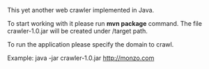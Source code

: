 This yet another web crawler implemented in Java.

To start working with it please run **mvn package** command.
The file crawler-1.0.jar will be created under /target path.

To run the application please specify the domain to crawl.

Example: java -jar crawler-1.0.jar http://monzo.com